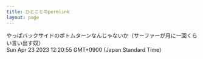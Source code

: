```yaml
---
title: ひとことのpermlink
layout: page
---
```

<div class="box" dt="1682220055807">
  やっぱバックサイドのボトムターンなんじゃないか（サーファーが月に一回くらい言い出す奴）
  <div class="content is-small">Sun Apr 23 2023 12:20:55 GMT+0900 (Japan Standard Time)</div>
</div>